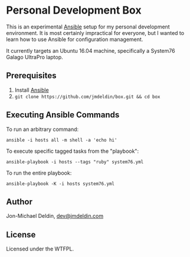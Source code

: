 Personal Development Box
========================

This is an experimental [Ansible][ansible] setup for my personal
development environment. It is most certainly impractical for
everyone, but I wanted to learn how to use Ansible for configuration
management.

It currently targets an Ubuntu 16.04 machine, specifically a System76
Galago UltraPro laptop.

Prerequisites
-------------

1. Install [Ansible][ansible]
2. `git clone https://github.com/jmdeldin/box.git && cd box`

Executing Ansible Commands
---------------------------

To run an arbitrary command:

    ansible -i hosts all -m shell -a 'echo hi'

To execute specific tagged tasks from the "playbook":

    ansible-playbook -i hosts --tags "ruby" system76.yml

To run the entire playbook:

    ansible-playbook -K -i hosts system76.yml

Author
------

Jon-Michael Deldin, dev@jmdeldin.com

License
-------

Licensed under the WTFPL.

[ansible]: http://ansible.cc
